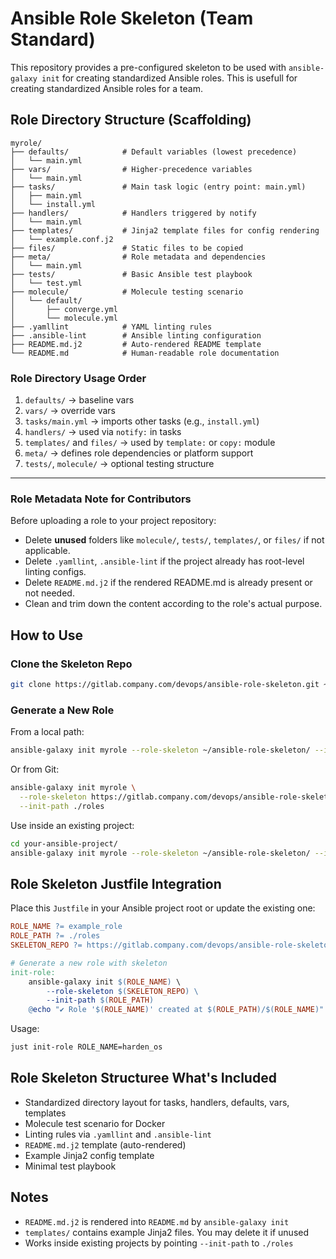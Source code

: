 # Ansible Role Skeleton (Team Standard)

This repository provides a pre-configured skeleton to be used with `ansible-galaxy init` for creating standardized Ansible roles.
This is usefull for creating standardized Ansible roles for a team.

## Role Directory Structure (Scaffolding)

```
myrole/
├── defaults/            # Default variables (lowest precedence)
│   └── main.yml
├── vars/                # Higher-precedence variables
│   └── main.yml
├── tasks/               # Main task logic (entry point: main.yml)
│   ├── main.yml
│   └── install.yml
├── handlers/            # Handlers triggered by notify
│   └── main.yml
├── templates/           # Jinja2 template files for config rendering
│   └── example.conf.j2
├── files/               # Static files to be copied
├── meta/                # Role metadata and dependencies
│   └── main.yml
├── tests/               # Basic Ansible test playbook
│   └── test.yml
├── molecule/            # Molecule testing scenario
│   └── default/
│       ├── converge.yml
│       └── molecule.yml
├── .yamllint            # YAML linting rules
├── .ansible-lint        # Ansible linting configuration
├── README.md.j2         # Auto-rendered README template
└── README.md            # Human-readable role documentation
```

### Role Directory Usage Order

1. `defaults/` → baseline vars
2. `vars/` → override vars
3. `tasks/main.yml` → imports other tasks (e.g., `install.yml`)
4. `handlers/` → used via `notify:` in tasks
5. `templates/` and `files/` → used by `template:` or `copy:` module
6. `meta/` → defines role dependencies or platform support
7. `tests/`, `molecule/` → optional testing structure

---

### Role Metadata Note for Contributors

Before uploading a role to your project repository:
- Delete **unused** folders like `molecule/`, `tests/`, `templates/`, or `files/` if not applicable.
- Delete `.yamllint`, `.ansible-lint` if the project already has root-level linting configs.
- Delete `README.md.j2` if the rendered README.md is already present or not needed.
- Clean and trim down the content according to the role's actual purpose.

##  How to Use

###  Clone the Skeleton Repo

```bash
git clone https://gitlab.company.com/devops/ansible-role-skeleton.git ~/ansible-role-skeleton
```

###  Generate a New Role

From a local path:

```bash
ansible-galaxy init myrole --role-skeleton ~/ansible-role-skeleton/ --init-path ./roles
```

Or from Git:

```bash
ansible-galaxy init myrole \
  --role-skeleton https://gitlab.company.com/devops/ansible-role-skeleton.git \
  --init-path ./roles
```

Use inside an existing project:

```bash
cd your-ansible-project/
ansible-galaxy init myrole --role-skeleton ~/ansible-role-skeleton/ --init-path ./roles
```

## Role Skeleton Justfile Integration

Place this `Justfile` in your Ansible project root or update the existing one:

```makefile
ROLE_NAME ?= example_role
ROLE_PATH ?= ./roles
SKELETON_REPO ?= https://gitlab.company.com/devops/ansible-role-skeleton.git

# Generate a new role with skeleton
init-role:
	ansible-galaxy init $(ROLE_NAME) \
		--role-skeleton $(SKELETON_REPO) \
		--init-path $(ROLE_PATH)
	@echo "✔️ Role '$(ROLE_NAME)' created at $(ROLE_PATH)/$(ROLE_NAME)"
```

Usage:

```bash
just init-role ROLE_NAME=harden_os
```

##  Role Skeleton Structuree What's Included

- Standardized directory layout for tasks, handlers, defaults, vars, templates
- Molecule test scenario for Docker
- Linting rules via `.yamllint` and `.ansible-lint`
- `README.md.j2` template (auto-rendered)
- Example Jinja2 config template
- Minimal test playbook

## Notes

- `README.md.j2` is rendered into `README.md` by `ansible-galaxy init`
- `templates/` contains example Jinja2 files. You may delete it if unused
- Works inside existing projects by pointing `--init-path` to `./roles`
